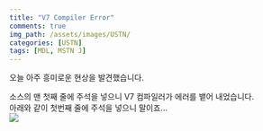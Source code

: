 ```yaml
---
title: "V7 Compiler Error"
comments: true 
img_path: /assets/images/USTN/
categories: [USTN]
tags: [MDL, MSTN J]
---
```


오늘 아주 흥미로운 현상을 발견했습니다.

소스의 맨 첫째 줄에 주석을 넣으니 V7 컴파일러가 에러를 뱉어 내었습니다.\
아래와 같이 첫번째 줄에 주석을 넣으니 말이죠...\
![](2011-07-05-57.png)
